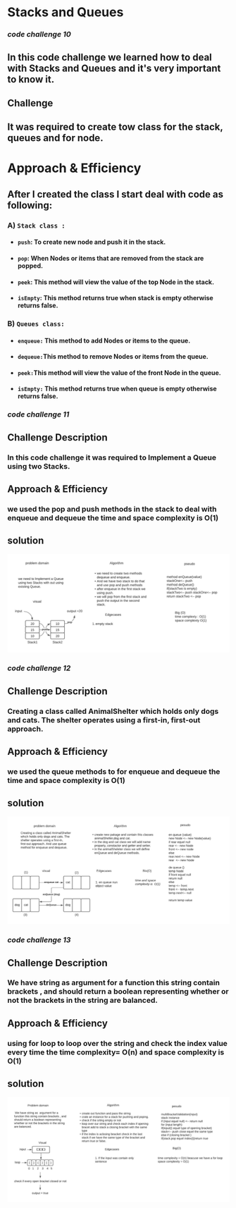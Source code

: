 # Stacks and Queues
### *code challenge 10*
## In this code challenge we  learned how to deal with Stacks and Queues and it's very important to know it.
## Challenge
## It was required to create tow class  for the stack, queues and for node.
# Approach & Efficiency
## After I created the class I start deal with code as following:
### A) `Stack class :`
* #### `push`: To create new node and push it in the stack.
* #### `pop`: When  Nodes or items that are removed from the stack are popped.
* #### `peek`: This method will view the value of the top Node in the stack.
* #### `isEmpty`: This method returns true when stack is empty otherwise returns false.
### B) `Queues class:`
* #### `enqueue:` This method to  add Nodes or items to the queue.
* #### `dequeue:`This method to remove Nodes or items  from the queue.
* #### `peek:`This method will view the value of the front Node in the queue.
* #### `isEmpty:` This method returns true when queue is empty otherwise returns false.

### *code challenge 11*
## Challenge Description
### In this code challenge it was required to Implement a Queue using two Stacks.

## Approach & Efficiency
### we used the pop and push methods in the stack to deal with enqueue and dequeue the time and space  complexity is  O(1)

## solution
![whiteboard](../assets/queueWithStack.jpeg)


### *code challenge 12*
## Challenge Description
### Creating a class called AnimalShelter which holds only dogs and cats. The shelter operates using a first-in, first-out approach.
## Approach & Efficiency
### we used the queue methods to for enqueue and dequeue the  time and space  complexity is  O(1)
## solution
![whiteboard](../assets/fifo-animal-shelter.jpeg)

### *code challenge 13*
## Challenge Description
### We have string as  argument for a function this string contain brackets , and should return a boolean representing whether or not the brackets in the string are balanced.
## Approach & Efficiency
### using for loop to loop over the string and check the index value every time   the  time complexity= O(n) and  space  complexity is  O(1)
## solution
![whiteboard](../assets/multiBrackets.jpeg)
